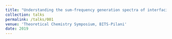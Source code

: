 ```yaml
---
title: "Understanding the sum-frequency generation spectra of interfacial water on model sea-spray aerosols" 
collection: talks
permalink: /talks/001
venue: 'Theoretical Chemistry Symposium, BITS-Pilani' 
date: 2019
---
```



